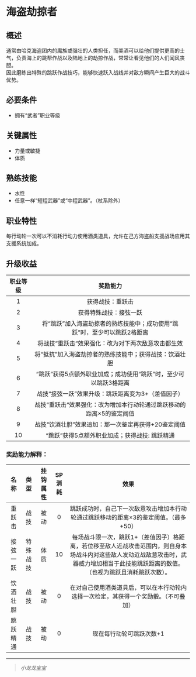 # 海盗劫掠者

## 概述

通常由哈克海盗团内的魔族或强壮的人类担任，而美酒可以给他们提供更高的士气，负责海上的跳帮作战以及陆地上的劫掠作战，常常让看见他们的人们闻风丧胆。<br>因此磨练出特殊的跳跃作战技巧，能够快速跃入战线并对敌方瞬间产生巨大的战斗优势。

## 必要条件

* 拥有“武者”职业等级

## 关键属性

* 力量或敏捷
* 体质

## 熟练技能

* 水性
* 任意一样“短程武器”或“中程武器”。（杖系除外）
  
## 职业特性

每行动轮一次可以不消耗行动力使用酒类道具，允许在己方海盗船支援战场应用其支援系统加成。

## 升级收益

职业等级|奖励能力
:--:|:--:
1|获得战技：重跃击
2|获得特殊战技：接弦一跃
3|将“跳跃”加入海盗劫掠者的熟练技能中；成功使用“跳跃”时，至少可以跳跃2格距离
4|将战技“重跃击“效果强化：改为对下两次敌意攻击都生效
5|将“抵抗”加入海盗劫掠者的熟练技能中；获得战技：饮酒壮胆
6|“跳跃”获得5点额外职业加成；成功使用“跳跃”时，至少可以跳跃3格距离
7|战技“接弦一跃”效果升级：跳跃距离变为3+（差值因子）
8|战技“重跃击“效果强化：改为增加本行动轮通过跳跃移动的距离×5的鉴定阈值
9|战技“饮酒壮胆”效果追加：那一次鉴定再获得+20鉴定阈值
10|“跳跃”获得5点额外职业加成；获得战技: 跳跃精通

### 奖励能力解释：

名称|类型|挂钩属性|SP消耗|效果
:--:|:--:|:--:|:--:|:--:
重跃击|战技|被动|0|跳跃成功时，自己下一次敌意攻击增加本行动轮通过跳跃移动的距离×3的鉴定阈值。（最多+50）
接弦一跃|特殊战技|体质|10|每场战斗限一次，跳跃1+（差值因子）格距离，若位移至敌人近战攻击范围内，则自身本场战斗内对这些敌人发动近战敌意攻击时，武器威力增加相当于此技能跳跃距离的数值。（也视为跳跃且消耗跳跃次数）。
饮酒壮胆|战技|被动|0|在对自己使用酒类道具后，可以在本行动轮内选择一次检定，其获得一个奖励骰。（不可叠加）
跳跃精通|战技|被动|0|现在每行动轮可跳跃次数+1

---

> *小龙龙宝宝*